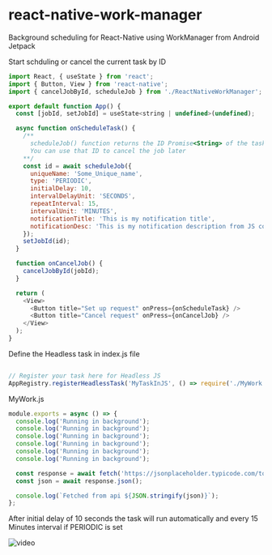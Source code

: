 # react-native-work-manager
Background scheduling for React-Native using WorkManager from Android Jetpack 

Start schduling or cancel the current task by ID


```javascript
import React, { useState } from 'react';
import { Button, View } from 'react-native';
import { cancelJobById, scheduleJob } from './ReactNativeWorkManager';

export default function App() {
  const [jobId, setJobId] = useState<string | undefined>(undefined);

  async function onScheduleTask() {
    /**
      scheduleJob() function returns the ID Promise<String> of the task
      You can use that ID to cancel the job later
    **/
    const id = await scheduleJob({
      uniqueName: 'Some_Unique_name',
      type: 'PERIODIC',
      initialDelay: 10,
      intervalDelayUnit: 'SECONDS',
      repeatInterval: 15,
      intervalUnit: 'MINUTES',
      notificationTitle: 'This is my notification title',
      notificationDesc: 'This is my notification description from JS code',
    });
    setJobId(id);
  }

  function onCancelJob() {
    cancelJobById(jobId);
  }

  return (
    <View>
      <Button title="Set up request" onPress={onScheduleTask} />
      <Button title="Cancel request" onPress={onCancelJob} />
    </View>
  );
}

```

Define the Headless task in index.js file

```javascript

// Register your task here for Headless JS
AppRegistry.registerHeadlessTask('MyTaskInJS', () => require('./MyWork'));

```

MyWork.js 

```javascript
module.exports = async () => {
  console.log('Running in background');
  console.log('Running in background');
  console.log('Running in background');
  console.log('Running in background');
  console.log('Running in background');
  console.log('Running in background');

  const response = await fetch('https://jsonplaceholder.typicode.com/todos/1');
  const json = await response.json();

  console.log(`Fetched from api ${JSON.stringify(json)}`);
};

```

After initial delay of 10 seconds the task will run automatically
and every 15 Minutes interval if PERIODIC is set

![video](https://user-images.githubusercontent.com/46323867/111748098-1c96c380-88b6-11eb-99ef-340869a83b4a.gif)
